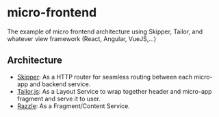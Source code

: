 # micro-frontend
The example of micro frontend architecture using Skipper, Tailor, and whatever view framework (React, Angular, VueJS,...)

## Architecture
* [Skipper](https://github.com/zalando/skipper): As a HTTP router for seamless routing between each micro-app and backend service.
* [Tailor.js](https://github.com/zalando/tailor): As a Layout Service to wrap together header and micro-app fragment and serve it to user.
* [Razzle](https://github.com/jaredpalmer/razzle): As a Fragment/Content Service.
